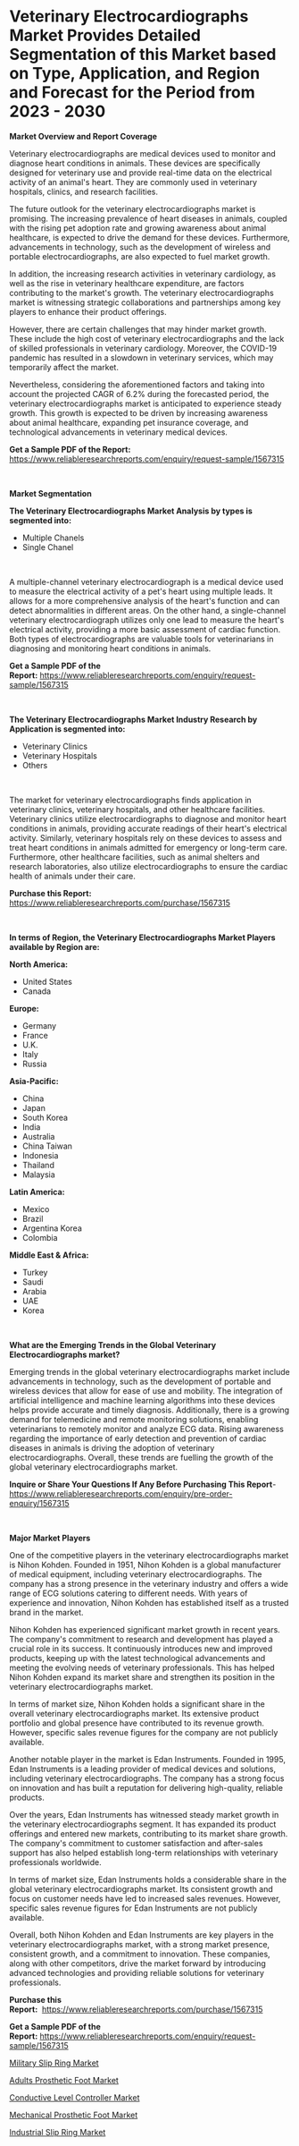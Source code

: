 <p><h1>Veterinary Electrocardiographs Market Provides Detailed Segmentation of this Market based on Type, Application, and Region and Forecast for the Period from 2023 - 2030</h1></p><p><strong>Market Overview and Report Coverage</strong></p>
<p><p>Veterinary electrocardiographs are medical devices used to monitor and diagnose heart conditions in animals. These devices are specifically designed for veterinary use and provide real-time data on the electrical activity of an animal's heart. They are commonly used in veterinary hospitals, clinics, and research facilities.</p><p>The future outlook for the veterinary electrocardiographs market is promising. The increasing prevalence of heart diseases in animals, coupled with the rising pet adoption rate and growing awareness about animal healthcare, is expected to drive the demand for these devices. Furthermore, advancements in technology, such as the development of wireless and portable electrocardiographs, are also expected to fuel market growth.</p><p>In addition, the increasing research activities in veterinary cardiology, as well as the rise in veterinary healthcare expenditure, are factors contributing to the market's growth. The veterinary electrocardiographs market is witnessing strategic collaborations and partnerships among key players to enhance their product offerings.</p><p>However, there are certain challenges that may hinder market growth. These include the high cost of veterinary electrocardiographs and the lack of skilled professionals in veterinary cardiology. Moreover, the COVID-19 pandemic has resulted in a slowdown in veterinary services, which may temporarily affect the market.</p><p>Nevertheless, considering the aforementioned factors and taking into account the projected CAGR of 6.2% during the forecasted period, the veterinary electrocardiographs market is anticipated to experience steady growth. This growth is expected to be driven by increasing awareness about animal healthcare, expanding pet insurance coverage, and technological advancements in veterinary medical devices.</p></p>
<p><strong>Get a Sample PDF of the Report:</strong> <a href="https://www.reliableresearchreports.com/enquiry/request-sample/1567315">https://www.reliableresearchreports.com/enquiry/request-sample/1567315</a></p>
<p>&nbsp;</p>
<p><strong>Market Segmentation</strong></p>
<p><strong>The Veterinary Electrocardiographs Market Analysis by types is segmented into:</strong></p>
<p><ul><li>Multiple Chanels</li><li>Single Chanel</li></ul></p>
<p>&nbsp;</p>
<p><p>A multiple-channel veterinary electrocardiograph is a medical device used to measure the electrical activity of a pet's heart using multiple leads. It allows for a more comprehensive analysis of the heart's function and can detect abnormalities in different areas. On the other hand, a single-channel veterinary electrocardiograph utilizes only one lead to measure the heart's electrical activity, providing a more basic assessment of cardiac function. Both types of electrocardiographs are valuable tools for veterinarians in diagnosing and monitoring heart conditions in animals.</p></p>
<p><strong>Get a Sample PDF of the Report:</strong>&nbsp;<a href="https://www.reliableresearchreports.com/enquiry/request-sample/1567315">https://www.reliableresearchreports.com/enquiry/request-sample/1567315</a></p>
<p>&nbsp;</p>
<p><strong>The Veterinary Electrocardiographs Market Industry Research by Application is segmented into:</strong></p>
<p><ul><li>Veterinary Clinics</li><li>Veterinary Hospitals</li><li>Others</li></ul></p>
<p>&nbsp;</p>
<p><p>The market for veterinary electrocardiographs finds application in veterinary clinics, veterinary hospitals, and other healthcare facilities. Veterinary clinics utilize electrocardiographs to diagnose and monitor heart conditions in animals, providing accurate readings of their heart's electrical activity. Similarly, veterinary hospitals rely on these devices to assess and treat heart conditions in animals admitted for emergency or long-term care. Furthermore, other healthcare facilities, such as animal shelters and research laboratories, also utilize electrocardiographs to ensure the cardiac health of animals under their care.</p></p>
<p><strong>Purchase this Report:</strong>&nbsp; <a href="https://www.reliableresearchreports.com/purchase/1567315">https://www.reliableresearchreports.com/purchase/1567315</a></p>
<p>&nbsp;</p>
<p><strong>In terms of Region, the Veterinary Electrocardiographs Market Players available by Region are:</strong></p>
<p>
    <p> <strong> North America: </strong>
        <ul>
            <li>United States</li>
            <li>Canada</li>
        </ul>
        </p> 
    <p> <strong> Europe: </strong>
        <ul>
            <li>Germany</li>
            <li>France</li>
            <li>U.K.</li>
            <li>Italy</li>
            <li>Russia</li>
        </ul>
        </p> 
    <p> <strong> Asia-Pacific: </strong>
        <ul>
            <li>China</li>
            <li>Japan</li>
            <li>South Korea</li>
            <li>India</li>
            <li>Australia</li>
            <li>China Taiwan</li>
            <li>Indonesia</li>
            <li>Thailand</li>
            <li>Malaysia</li>
        </ul>
        </p> 
    <p> <strong> Latin America: </strong>
        <ul>
            <li>Mexico</li>
            <li>Brazil</li>
            <li>Argentina Korea</li>
            <li>Colombia</li>
        </ul>
        </p> 
    <p> <strong> Middle East & Africa: </strong>
        <ul>
            <li>Turkey</li>
            <li>Saudi</li>
            <li>Arabia</li>
            <li>UAE</li>
            <li>Korea</li>
        </ul>
    </p>
    </p>
<p>&nbsp;</p>
<p><strong>What are the Emerging Trends in the Global Veterinary Electrocardiographs market?</strong></p>
<p><p>Emerging trends in the global veterinary electrocardiographs market include advancements in technology, such as the development of portable and wireless devices that allow for ease of use and mobility. The integration of artificial intelligence and machine learning algorithms into these devices helps provide accurate and timely diagnosis. Additionally, there is a growing demand for telemedicine and remote monitoring solutions, enabling veterinarians to remotely monitor and analyze ECG data. Rising awareness regarding the importance of early detection and prevention of cardiac diseases in animals is driving the adoption of veterinary electrocardiographs. Overall, these trends are fuelling the growth of the global veterinary electrocardiographs market.</p></p>
<p><strong>Inquire or Share Your Questions If Any Before Purchasing This Report</strong>- <a href="https://www.reliableresearchreports.com/enquiry/pre-order-enquiry/1567315">https://www.reliableresearchreports.com/enquiry/pre-order-enquiry/1567315</a></p>
<p>&nbsp;</p>
<p><strong>Major Market Players</strong></p>
<p><p>One of the competitive players in the veterinary electrocardiographs market is Nihon Kohden. Founded in 1951, Nihon Kohden is a global manufacturer of medical equipment, including veterinary electrocardiographs. The company has a strong presence in the veterinary industry and offers a wide range of ECG solutions catering to different needs. With years of experience and innovation, Nihon Kohden has established itself as a trusted brand in the market.</p><p>Nihon Kohden has experienced significant market growth in recent years. The company's commitment to research and development has played a crucial role in its success. It continuously introduces new and improved products, keeping up with the latest technological advancements and meeting the evolving needs of veterinary professionals. This has helped Nihon Kohden expand its market share and strengthen its position in the veterinary electrocardiographs market.</p><p>In terms of market size, Nihon Kohden holds a significant share in the overall veterinary electrocardiographs market. Its extensive product portfolio and global presence have contributed to its revenue growth. However, specific sales revenue figures for the company are not publicly available.</p><p>Another notable player in the market is Edan Instruments. Founded in 1995, Edan Instruments is a leading provider of medical devices and solutions, including veterinary electrocardiographs. The company has a strong focus on innovation and has built a reputation for delivering high-quality, reliable products.</p><p>Over the years, Edan Instruments has witnessed steady market growth in the veterinary electrocardiographs segment. It has expanded its product offerings and entered new markets, contributing to its market share growth. The company's commitment to customer satisfaction and after-sales support has also helped establish long-term relationships with veterinary professionals worldwide.</p><p>In terms of market size, Edan Instruments holds a considerable share in the global veterinary electrocardiographs market. Its consistent growth and focus on customer needs have led to increased sales revenues. However, specific sales revenue figures for Edan Instruments are not publicly available.</p><p>Overall, both Nihon Kohden and Edan Instruments are key players in the veterinary electrocardiographs market, with a strong market presence, consistent growth, and a commitment to innovation. These companies, along with other competitors, drive the market forward by introducing advanced technologies and providing reliable solutions for veterinary professionals.</p></p>
<p><strong>Purchase this Report:</strong>&nbsp;&nbsp;<a href="https://www.reliableresearchreports.com/purchase/1567315">https://www.reliableresearchreports.com/purchase/1567315</a></p>
<p></p>
<p><strong>Get a Sample PDF of the Report:</strong>&nbsp;<a href="https://www.reliableresearchreports.com/enquiry/request-sample/1567315">https://www.reliableresearchreports.com/enquiry/request-sample/1567315</a></p>
<p><p><a href="https://www.linkedin.com/pulse/military-slip-ring-market-challenges-opportunities-xlxaf/">Military Slip Ring Market</a></p><p><a href="https://github.com/mahnoor2003/Market-Research-Report-List-1/blob/main/adults-prosthetic-foot-market.md">Adults Prosthetic Foot Market</a></p><p><a href="https://medium.com/@yuvrajsinghrp23/conductive-level-controller-market-size-growth-forecast-2023-2030-4629b80cc0c7">Conductive Level Controller Market</a></p><p><a href="https://github.com/marloy8/Market-Research-Report-List-1/blob/main/mechanical-prosthetic-foot-market.md">Mechanical Prosthetic Foot Market</a></p><p><a href="https://www.linkedin.com/pulse/industrial-slip-ring-market-research-report-unlocks-analysis-pi2yf/">Industrial Slip Ring Market</a></p></p>